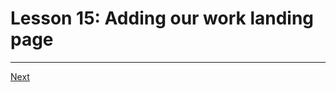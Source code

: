 # Lesson 15: Adding our work landing page

---

[Next](file:///home/wheatley/sbox/astro/astro-scratch/README.md#lesson-16-creating-a-work-item-page)
